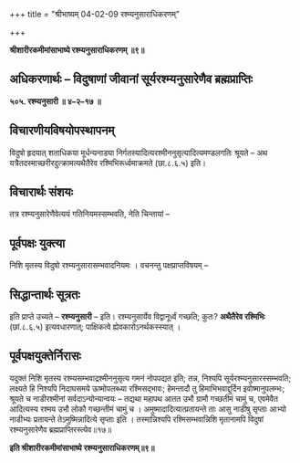 +++
title = "श्रीभाष्यम् 04-02-09 रश्म्यनुसाराधिकरणम्"

+++


**श्रीशारीरकमीमांसाभाष्ये रश्म्यनुसाराधिकरणम् ॥९॥**

## अधिकरणार्थः – विदुषाणां जीवानां सूर्यरश्म्यनुसारेणैव ब्रह्मप्राप्तिः

**५०५. रश्म्यनुसारी ॥ ४–२–१७ ॥**

## विचारणीयविषयोपस्थापनम्

विदुषो हृदयात् शताधिकया मूर्धन्यनाड्या निर्गतस्यादित्यरश्मीननुसृत्यादित्यमण्डलगतिः श्रूयते – अथ यत्रैतदस्माच्छरीरदुत्क्रामत्यथैतैरेव रश्मिभिरूर्ध्वमाक्रमते (छा.८.६.५) इति।

## विचारार्थः संशयः

तत्र रश्म्यनुसारेणैवेत्ययं गतिनियमस्सम्भवति, नेति चिन्तायां –

## पूर्वपक्षः युक्त्या

निशि मृतस्य विदुषो रश्म्यनुसारासम्भवादनियमः । वचनन्तु पक्षप्राप्तविषयम् –

## सिद्धान्तार्थः सूत्रतः

इति प्राप्ते उच्यते – **रश्म्यनुसारी** – इति। रश्म्यनुसार्येव विद्वानूर्ध्वं गच्छति; कुतः? **अथैतैरेव रश्मिभिः** (छां.८.६.५) इत्यवधारणात्; पाक्षिकत्वे ह्येवकारोऽनर्थकस्स्यात् ।

## पूर्वपक्षयुक्तेर्निरासः

यदुक्तं निशि मृतस्य रश्म्यसम्भवाद्रश्मीननुसृत्य गमनं नोपपद्यत इति; तन्न, निश्यपि सूर्यरश्म्यनुसारस्सम्भवति; लक्ष्यते हि निश्यपि निदाघसमये ऊष्मोपलब्ध्या रश्मिसद्भावः; हेमन्तादौ तु हिमाभिभवाद्दुर्दिन इवोष्मानुपलम्भः; श्रूयते च नाडीरश्मीनां सर्वदाऽन्योन्यान्वयः – तद्यथा महापथ आतत उभौ ग्रामौ गच्छतीमं चामुं च, एवमेवैत आदित्यस्य रश्मय उभौ लोकौ गच्छन्तीमं चामुं च । अमुष्मादादित्यात्प्रतायन्ते ताः आसु नाडीषु सृप्ताः आभ्यो नाडीभ्यः प्रतायन्ते तेऽमुष्मिन्नादित्ये सृप्ताः इति । तस्मान्निश्यपि रश्मिसम्भवान्निशि मृतानामपि विदुषां रश्म्यनुसारेणैव ब्रह्मप्राप्तिरस्त्येव॥१७॥

**इति श्रीशारीरकमीमांसाभाष्ये रश्म्यनुसाराधिकरणम्॥९॥**


